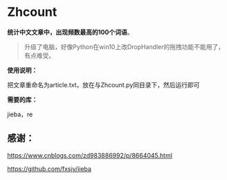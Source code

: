 # Zhcount

**统计中文文章中，出现频数最高的100个词语**。

> 升级了电脑，好像Python在win10上改DropHandler的拖拽功能不能用了，有点难受。



**使用说明：**

把文章重命名为article.txt，放在与Zhcount.py同目录下，然后运行即可

**需要的库：**

jieba，re



## 感谢：

https://www.cnblogs.com/zd983886992/p/8664045.html

https://github.com/fxsjy/jieba

